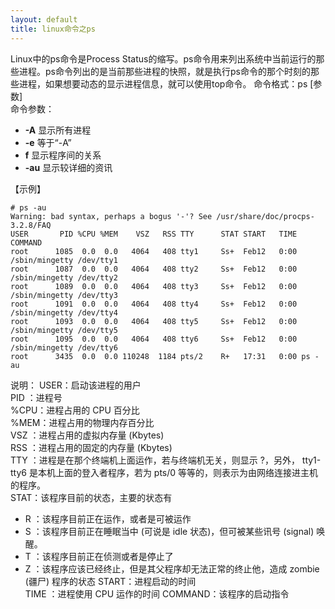 ```yaml
---
layout: default
title: linux命令之ps
---
```


Linux中的ps命令是Process Status的缩写。ps命令用来列出系统中当前运行的那些进程。ps命令列出的是当前那些进程的快照，就是执行ps命令的那个时刻的那些进程，如果想要动态的显示进程信息，就可以使用top命令。
命令格式：ps [参数]  
命令参数：  
  * **-A** 显示所有进程  
  * **-e** 等于“-A”
  * **f**  显示程序间的关系
  * **-au** 显示较详细的资讯
  
  
【示例】
```
# ps -au
Warning: bad syntax, perhaps a bogus '-'? See /usr/share/doc/procps-3.2.8/FAQ
USER       PID %CPU %MEM    VSZ   RSS TTY      STAT START   TIME COMMAND
root      1085  0.0  0.0   4064   408 tty1     Ss+  Feb12   0:00 /sbin/mingetty /dev/tty1
root      1087  0.0  0.0   4064   408 tty2     Ss+  Feb12   0:00 /sbin/mingetty /dev/tty2
root      1089  0.0  0.0   4064   408 tty3     Ss+  Feb12   0:00 /sbin/mingetty /dev/tty3
root      1091  0.0  0.0   4064   408 tty4     Ss+  Feb12   0:00 /sbin/mingetty /dev/tty4
root      1093  0.0  0.0   4064   408 tty5     Ss+  Feb12   0:00 /sbin/mingetty /dev/tty5
root      1095  0.0  0.0   4064   408 tty6     Ss+  Feb12   0:00 /sbin/mingetty /dev/tty6
root      3435  0.0  0.0 110248  1184 pts/2    R+   17:31   0:00 ps -au
```
说明：
USER：启动该进程的用户  
PID ：进程号  
%CPU：进程占用的 CPU 百分比  
%MEM：进程占用的物理内存百分比  
VSZ ：进程占用的虚拟内存量 (Kbytes)  
RSS ：进程占用的固定的内存量 (Kbytes)  
TTY ：进程是在那个终端机上面运作，若与终端机无关，则显示 ?，另外， tty1-tty6 是本机上面的登入者程序，若为 pts/0 等等的，则表示为由网络连接进主机的程序。  
STAT：该程序目前的状态，主要的状态有
  * R ：该程序目前正在运作，或者是可被运作
  * S ：该程序目前正在睡眠当中 (可说是 idle 状态)，但可被某些讯号 (signal) 唤醒。
  * T ：该程序目前正在侦测或者是停止了
  * Z ：该程序应该已经终止，但是其父程序却无法正常的终止他，造成 zombie (疆尸) 程序的状态
START：进程启动的时间  
TIME ：进程使用 CPU 运作的时间
COMMAND：该程序的启动指令

